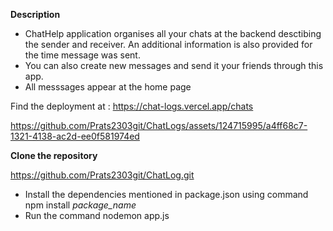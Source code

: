 **Description**

- ChatHelp application organises all your chats at the backend desctibing the sender and receiver. 
An additional information is also provided for the time message was sent.
- You can also create new messages and send it your friends through this app. 
- All messsages appear at the home page

Find the deployment at : https://chat-logs.vercel.app/chats

https://github.com/Prats2303git/ChatLogs/assets/124715995/a4ff68c7-1321-4138-ac2d-ee0f581974ed

**Clone the repository**

https://github.com/Prats2303git/ChatLog.git

- Install the dependencies mentioned in package.json using command npm install *package_name*
- Run the command nodemon app.js
